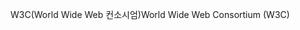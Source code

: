 <span data-ttu-id="805e0-101">W3C(World Wide Web 컨소시엄)</span><span class="sxs-lookup"><span data-stu-id="805e0-101">World Wide Web Consortium (W3C)</span></span>